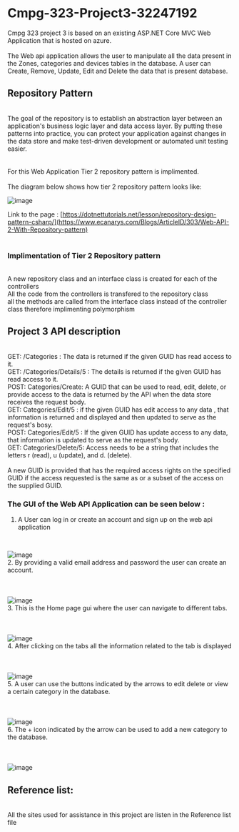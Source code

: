 # Cmpg-323-Project3-32247192
Cmpg 323 project 3 is based on an existing ASP.NET Core MVC Web Application that is hosted on azure.
<br />
<br />The Web api application allows the user to manipulate all the data present in the Zones, categories and devices tables in the database.
A user can Create, Remove, Update, Edit and Delete the data that is present database.
## Repository Pattern 
<br />The goal of the repository  is to establish an abstraction layer between an application's business logic layer and data access layer.
By putting these patterns into practice, you can protect your application against changes in the data store and make test-driven development or automated unit testing easier.
<br />
<br />
<br />For this Web Application Tier 2 repository pattern is implimented.
<br />
<br />The diagram below shows how tier 2 repository pattern looks like:


![image](https://user-images.githubusercontent.com/88322853/193018460-b2fa4efd-8682-461b-98f8-6dbe7df7dc71.png)




Link to the page : [https://dotnettutorials.net/lesson/repository-design-pattern-csharp/](https://www.ecanarys.com/Blogs/ArticleID/303/Web-API-2-With-Repository-pattern)
<br />
<br />
### Implimentation of Tier 2 Repository pattern
<br /> A new repository class and an interface class is created for each of the controllers
<br /> All the code from the controllers is transfered to the repository class
<br /> all the methods are called from the interface class instead of the controller class therefore implimenting polymorphism 

## Project 3 API description 
<br />    GET: /Categories : The data is returned if the given GUID has read access to it. 
<br />    GET: /Categories/Details/5 : The details is returned if the given GUID has read access to it.
<br />    POST: Categories/Create: A GUID that can be used to read, edit, delete, or provide access to the data is returned by the API when the data store receives the request body. 
<br />    GET: Categories/Edit/5 : if the given GUID has edit access to any data , that information is returned and displayed and then updated to serve as the request's bosy.
<br />    POST: Categories/Edit/5 : If the given GUID has update access to any data, that information is updated to serve as the request's body.
<br />    GET: Categories/Delete/5: Access needs to be a string that includes the letters r (read), u (update), and d. (delete).
<br /> 
<br /> 
A new GUID is provided that has the required access rights on the specified GUID if the access requested is the same as or a subset of the access on the supplied GUID. 
### The GUI of the Web API Application can be seen below :
1. A User can log in or create an account and sign up on the web api application 
<br /> 

![image](https://user-images.githubusercontent.com/88322853/193026083-94254ef4-ec1e-46a2-a738-7f0cbd3b5450.png)
<br /> 
 2. By providing a valid email address and password the user can create an account.
<br /> 
<br /> 
<br /> 
<br />
![image](https://user-images.githubusercontent.com/88322853/193021640-4866db9b-2d88-4c38-a8ce-a19abdc42c7a.png)
<br /> 
 3. This is the Home page gui where the user can navigate to different tabs.
<br /> 
<br /> 
<br /> 
<br />
![image](https://user-images.githubusercontent.com/88322853/193021712-11bbbdcf-d635-4268-ab1d-57d58e2e795f.png)
<br /> 
4. After clicking on the tabs all the information related to the tab is displayed 
<br /> 
<br /> 
<br /> 
<br />
![image](https://user-images.githubusercontent.com/88322853/193021857-6d41805b-ffec-44ef-a854-b99a692a6d27.png)
<br /> 
 5. A user can use the buttons indicated by the arrows to edit delete or view a certain category in the database.
<br /> 
<br /> 
<br /> 
<br />
![image](https://user-images.githubusercontent.com/88322853/193022633-e574c106-7e85-4608-b6bc-a67cff712895.png)
<br /> 
 6. The + icon indicated by the arrow can be used to add a new category to the database.
<br /> 
<br /> 
<br /> 
<br />
![image](https://user-images.githubusercontent.com/88322853/193022799-4cf78251-cdf5-486c-80ee-57aa15e47516.png)

## Reference list:
<br /> All the sites used for assistance in this project are listen in the Reference list file 






